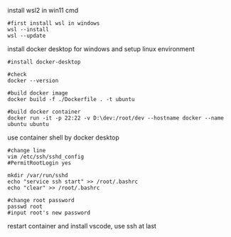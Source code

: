 install wsl2 in win11 cmd

```shell
#first install wsl in windows
wsl --install
wsl --update
```



install docker desktop for windows and setup linux environment

```shell
#install docker-desktop

#check
docker --version

#build docker image
docker build -f ./Dockerfile . -t ubuntu

#build docker container
docker run -it -p 22:22 -v D:\dev:/root/dev --hostname docker --name ubuntu ubuntu
```



use container shell by docker desktop

```shell
#change line
vim /etc/ssh/sshd_config
#PermitRootLogin yes

mkdir /var/run/sshd
echo "service ssh start" >> /root/.bashrc
echo "clear" >> /root/.bashrc

#change root password
passwd root
#input root's new password
```



restart container and install vscode, use ssh at last
